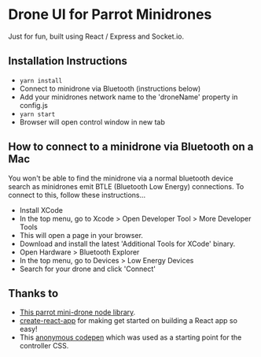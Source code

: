 # Drone UI for Parrot Minidrones
Just for fun, built using React / Express and Socket.io.

## Installation Instructions
- `yarn install`
- Connect to minidrone via Bluetooth (instructions below)
- Add your minidrones network name to the 'droneName' property in config.js
- `yarn start`
- Browser will open control window in new tab

## How to connect to a minidrone via Bluetooth on a Mac
You won't be able to find the minidrone via a normal bluetooth device search as minidrones emit BTLE (Bluetooth Low Energy) connections. To connect to this, follow these instructions...

- Install XCode
- In the top menu, go to Xcode > Open Developer Tool > More Developer Tools
- This will open a page in your browser.
- Download and install the latest 'Additional Tools for XCode' binary.
- Open Hardware > Bluetooth Explorer
- In the top menu, go to Devices > Low Energy Devices
- Search for your drone and click 'Connect'

## Thanks to
- [This parrot mini-drone node library](https://github.com/fetherston/npm-parrot-minidrone).
- [create-react-app](https://facebook.github.io/react/blog/2016/07/22/create-apps-with-no-configuration.html) for making get started on building a React app so easy!
- This [anonymous codepen](https://codepen.io/anon/pen/PJPNzX) which was used as a starting point for the controller CSS.
